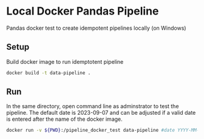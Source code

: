 # Local Docker Pandas Pipeline 
Pandas docker test to create idempotent pipelines locally (on Windows)

## Setup
Build docker image to run idemptotent pipeline 

```sh
docker build -t data-pipeline .
```

## Run 
In the same directory, open command line as adminstrator to test the pipeline. 
The default date is 2023-09-07 and can be adjusted if a valid date is entered after the name of the docker image. 

```sh
docker run -v ${PWD}:/pipeline_docker_test data-pipeline #date YYYY-MM-DD
```
